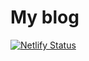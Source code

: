 # My blog

[![Netlify Status](https://api.netlify.com/api/v1/badges/f3eb862a-0646-4d6f-b723-e60bd5d4d6e7/deploy-status)](https://app.netlify.com/sites/desiredpersona/deploys)
